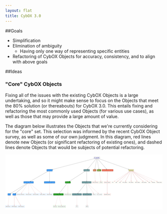 ```yaml
---
layout: flat
title: CybOX 3.0
---
```



##Goals
* Simplification
* Elimination of ambiguity
    * Having only one way of representing specific entities
* Refactoring of CybOX Objects for accuracy, consistency, and to align with above goals

##Ideas

### "Core" CybOX Objects
Fixing all of the issues with the existing CybOX Objects is a large undertaking, and so it might make sense to focus on the Objects that meet the 80% solution (or thereabouts) for CybOX 3.0. This entails fixing and refactoring the most commonly used Objects (for various use cases), as well as those that may provide a large amount of value. 

The diagram below illustrates the Objects that we're currently considering for the "core" set. This selection was informed by the recent CybOX Object survey, as well as some of our own judgment. In this diagram, red lines denote new Objects (or significant refactoring of existing ones), and dashed lines denote Objects that would be subjects of potential refactoring.

<img src="cybox_object_categories_3.0_core.png" alt="Core CybOX Objects" style="width: 600px;"/>



